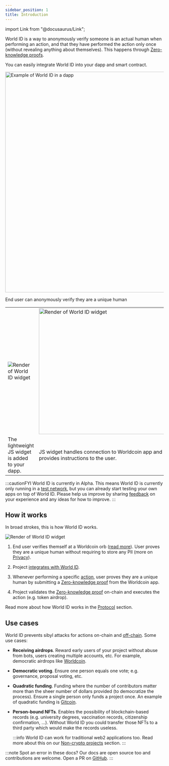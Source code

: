 ```yaml
---
sidebar_position: 1
title: Introduction
---
```


import Link from "@docusaurus/Link";

World ID is a way to anonymously verify someone is an actual human when performing an action, and that they have performed the action only once (without revealing anything about themselves). This happens through [Zero-knowledge proofs](/docs/advanced/zero-knowledge-proofs).

You can easily integrate World ID into your dapp and smart contract.

<div className="text--center">
<img src="/img/mesha-airdrop-render.jpg" alt="Example of World ID in a dapp" width="700" />
</div>

End user can anonymously verify they are a unique human

<table>
<tbody>
<tr>
<td className="text--center">
<img src="/img/world-id-widget.svg" alt="Render of World ID widget" />
</td>
<td className="text--center">
<img src="/img/world-id-js-modal.png" alt="Render of World ID widget" width="400" />
</td>
<td className="text--center">
<img src="/img/world-id-verification-drawer.png" alt="Render of World ID widget"  width="300" />
</td>
</tr>
<tr>
<td>
The lightweight <Link to="/docs/js">JS widget</Link> is added to your dapp.
</td>
<td>
<Link to="/docs/js">JS widget</Link> handles connection to Worldcoin app and provides instructions to the user.
</td>
<td>
User verifies they are a unique human with a <Link to="/docs/advanced/zero-knowledge-proofs">ZKP</Link>.
</td>
</tr>
</tbody>
</table>

:::cautionFYI
World ID is currently in Alpha. This means World ID is currently only running in a [test network](/docs/about/test-network), but you can already start testing your own apps on top of World ID. Please help us improve by sharing [feedback](/feedback) on your experience and any ideas for how to improve.
:::

## How it works

In broad strokes, this is how World ID works.

<img src="/img/how-it-works.png" alt="Render of World ID widget" />

1. End user verifies themself at a Worldcoin orb ([read more](https://worldcoin.org/how-the-launch-works)). User proves they are a unique human without requiring to store any PII (more on [Privacy](/docs/about/privacy)).

2. Project [integrates with World ID](/docs/quick-start).

3. Whenever performing a specific [action](/docs/about/protocol#what-are-actions), user proves they are a unique human by submitting a [Zero-knowledge proof](/docs/advanced/zero-knowledge-proofs) from the Worldcoin app.

4. Project validates the [Zero-knowledge proof](/docs/advanced/zero-knowledge-proofs) on-chain and executes the action (e.g. token airdrop).

Read more about how World ID works in the [Protocol](/docs/about/protocol) section.

## Use cases

World ID prevents sibyl attacks for actions on-chain and [off-chain](/docs/advanced/non-crypto-projects). Some use cases:

- **Receiving airdrops**. Reward early users of your project without abuse from bots, users creating multiple accounts, etc. For example, democratic airdrops like [Worldcoin](https://worldcoin.org).
- **Democratic voting**. Ensure one person equals one vote; e.g. governance, proposal voting, etc.
- **Quadratic funding**. Funding where the number of contributors matter more than the sheer number of dollars provided (to democratize the process). Ensure a single person only funds a project once. An example of quadratic funding is [Gitcoin](https://gitcoin.co/blog/gitcoin-grants-quadratic-funding-for-the-world/).
- **Person-bound NFTs**. Enables the possibility of blockchain-based records (e.g. university degrees, vaccination records, citizenship confirmation, ...). Without World ID you could transfer those NFTs to a third party which would make the records useless.

  :::info
  World ID can work for traditional web2 applications too. Read more about this on our [Non-crypto projects](/docs/advanced/non-crypto-projects) section.
  :::

:::note
Spot an error in these docs? Our docs are open source too and contributions are welcome. Open a PR on [GitHub](https://github.com/worldcoin/world-id-docs).
:::
